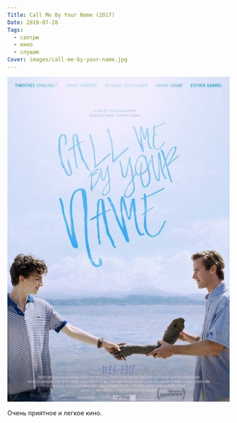 ```yaml
---
Title: Call Me By Your Name (2017)
Date: 2019-07-28
Tags:
  - саптрю
  - кино
  - слушаю
Cover: images/call-me-by-your-name.jpg
---
```


![Call Me By Your Name](images/call-me-by-your-name.jpg)

Очень приятное и легкое кино.
